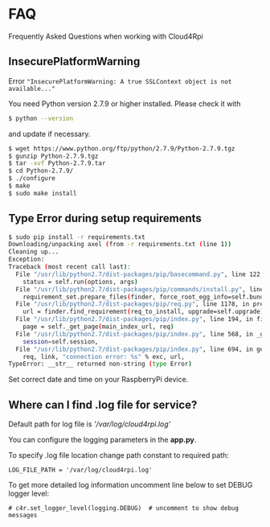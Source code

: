 # FAQ

Frequently Asked Questions when working with Cloud4Rpi

## InsecurePlatformWarning

Error `"InsecurePlatformWarning: A true SSLContext object is not available..."`

You need Python version 2.7.9 or higher installed. Please check it with

``` bash
$ python --version
```

and update if necessary.

``` bash
$ wget https://www.python.org/ftp/python/2.7.9/Python-2.7.9.tgz
$ gunzip Python-2.7.9.tgz
$ tar -xvf Python-2.7.9.tar
$ cd Python-2.7.9/
$ ./configure
$ make
$ sudo make install
```

## Type Error during setup requirements

``` bash
$ sudo pip install -r requirements.txt
Downloading/unpacking axel (from -r requirements.txt (line 1))
Cleaning up...
Exception:
Traceback (most recent call last):
  File "/usr/lib/python2.7/dist-packages/pip/basecommand.py", line 122, in main
    status = self.run(options, args)
  File "/usr/lib/python2.7/dist-packages/pip/commands/install.py", line 290, in run
    requirement_set.prepare_files(finder, force_root_egg_info=self.bundle, bundle=self.bundle)
  File "/usr/lib/python2.7/dist-packages/pip/req.py", line 1178, in prepare_files
    url = finder.find_requirement(req_to_install, upgrade=self.upgrade)
  File "/usr/lib/python2.7/dist-packages/pip/index.py", line 194, in find_requirement
    page = self._get_page(main_index_url, req)
  File "/usr/lib/python2.7/dist-packages/pip/index.py", line 568, in _get_page
    session=self.session,
  File "/usr/lib/python2.7/dist-packages/pip/index.py", line 694, in get_page
    req, link, "connection error: %s" % exc, url,
TypeError: __str__ returned non-string (type Error)
```
Set correct date and time on your RaspberryPi device.

## Where can I find .log file for service?

Default path for log file is *'/var/log/cloud4rpi.log'*

You can configure the logging parameters in the **app.py**.

To specify .log file location change path constant to required path:

```LOG_FILE_PATH = '/var/log/cloud4rpi.log'```

To get more detailed log information uncomment line below to set DEBUG logger level:

```# c4r.set_logger_level(logging.DEBUG)  # uncomment to show debug messages```